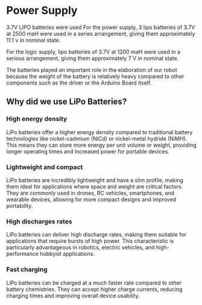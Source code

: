 # Power Supply

3.7V LIPO batteries were used
For the power supply, 3 lipo batteries of 3.7V at 2500 maH were used in a series arrangement, giving them approximately 11.1 v in nominal state.

For the logic supply, lipo batteries of 3.7V at 1200 maH were used in a serious arrangement, giving them approximately 7 V in nominal state.

The batteries played an important role in the elaboration of our robot because the weight of the battery is relatively heavy compared to other components such as the driver or the Arduino Board itself.

## Why did we use LiPo Batteries?

### High energy density
LiPo batteries offer a higher energy density compared to traditional battery technologies like nickel-cadmium (NiCd) or nickel-metal hydride (NiMH). This means they can store more energy per unit volume or weight, providing longer operating times and increased power for portable devices.

### Lightweight and compact
LiPo batteries are incredibly lightweight and have a slim profile, making them ideal for applications where space and weight are critical factors. They are commonly used in drones, RC vehicles, smartphones, and wearable devices, allowing for more compact designs and improved portability.

### High discharges rates
LiPo batteries can deliver high discharge rates, making them suitable for applications that require bursts of high power. This characteristic is particularly advantageous in robotics, electric vehicles, and high-performance hobbyist applications.


### Fast charging
LiPo batteries can be charged at a much faster rate compared to other battery chemistries. They can accept higher charge currents, reducing charging times and improving overall device usability.
